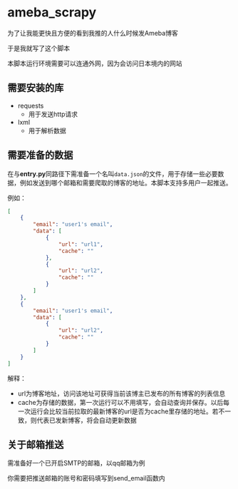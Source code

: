 # ameba_scrapy


为了让我能更快且方便的看到我推的人什么时候发Ameba博客

于是我就写了这个脚本

本脚本运行环境需要可以连通外网，因为会访问日本境内的网站



## 需要安装的库

- requests
  - 用于发送http请求
- lxml
  - 用于解析数据



## 需要准备的数据

在与**entry.py**同路径下需准备一个名叫`data.json`的文件，用于存储一些必要数据，例如发送到哪个邮箱和需要爬取的博客的地址。本脚本支持多用户一起推送。

例如：

```json
[
    {
        "email": "user1's email",
        "data": [
            {
                "url": "url1",
                "cache": ""
            },
            {
                "url": "url2",
                "cache": ""
            }
        ]
    },
    {
        "email": "user1's email",
        "data": [
            {
                "url": "url2",
                "cache": ""
            }
        ]
    }
]
```

解释：

- url为博客地址，访问该地址可获得当前该博主已发布的所有博客的列表信息
- cache为存储的数据，第一次运行可以不用填写，会自动查询并保存。以后每一次运行会比较当前拉取的最新博客的url是否为cache里存储的地址。若不一致，则代表已发新博客，将会自动更新数据



## 关于邮箱推送

需准备好一个已开启SMTP的邮箱，以qq邮箱为例

你需要把推送邮箱的账号和密码填写到send_email函数内





